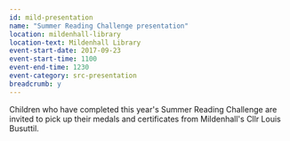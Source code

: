 ```yaml
---
id: mild-presentation
name: "Summer Reading Challenge presentation"
location: mildenhall-library
location-text: Mildenhall Library
event-start-date: 2017-09-23
event-start-time: 1100
event-end-time: 1230
event-category: src-presentation
breadcrumb: y
---
```


Children who have completed this year's Summer Reading Challenge are invited to pick up their medals and certificates from Mildenhall's Cllr Louis Busuttil.
